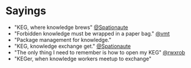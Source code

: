 # Sayings

* "KEG, where knowledge brews" [\@Spationaute](https://twitch.tv/Spationaute)
* "Forbidden knowledge must be wrapped in a paper bag." [\@vmt](https://twitch.tv/vmt)
* "Package management for knowledge." 
* "KEG, knowledge exchange get." [\@Spationaute](https://twitch.tv/Spationaute) 
* "The only thing I need to remember is how to open my KEG" [\@rwxrob](https://twitch.tv/rwxrob)
* "KEGer, when knowledge workers meetup to exchange"
